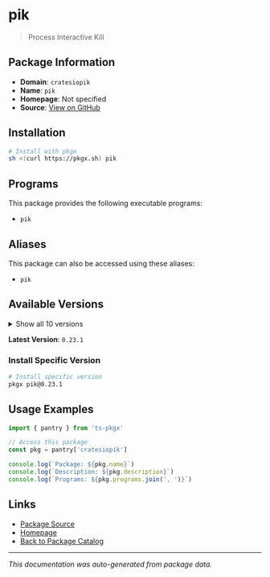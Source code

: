 # pik

> Process Interactive Kill

## Package Information

- **Domain**: `cratesiopik`
- **Name**: `pik`
- **Homepage**: Not specified
- **Source**: [View on GitHub](https://github.com/pkgxdev/pantry/tree/main/projects/crates.io/pik/package.yml)

## Installation

```bash
# Install with pkgx
sh <(curl https://pkgx.sh) pik
```

## Programs

This package provides the following executable programs:

- `pik`

## Aliases

This package can also be accessed using these aliases:

- `pik`

## Available Versions

<details>
<summary>Show all 10 versions</summary>

- `0.23.1`, `0.23.0`, `0.22.0`, `0.21.0`, `0.20.0`
- `0.19.0`, `0.18.1`, `0.18.0`, `0.17.0`, `0.16.0`

</details>

**Latest Version**: `0.23.1`

### Install Specific Version

```bash
# Install specific version
pkgx pik@0.23.1
```

## Usage Examples

```typescript
import { pantry } from 'ts-pkgx'

// Access this package
const pkg = pantry['cratesiopik']

console.log(`Package: ${pkg.name}`)
console.log(`Description: ${pkg.description}`)
console.log(`Programs: ${pkg.programs.join(', ')}`)
```

## Links

- [Package Source](https://github.com/pkgxdev/pantry/tree/main/projects/crates.io/pik/package.yml)
- [Homepage](#)
- [Back to Package Catalog](../package-catalog.md)

---

*This documentation was auto-generated from package data.*
